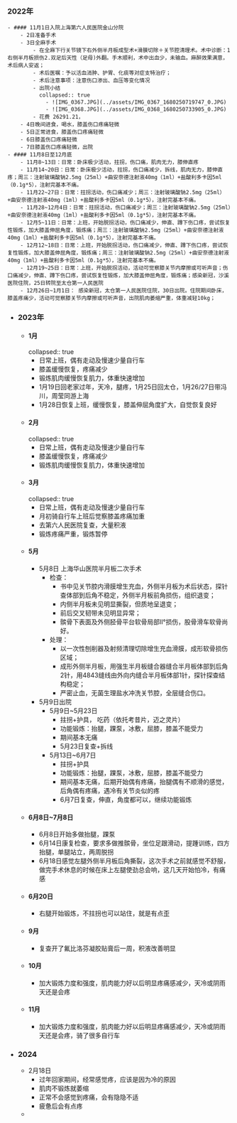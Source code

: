 ### 2022年
	- #### 11月1日入院上海第六人民医院金山分院
		- 2日准备手术
		- 3日全麻手术
			- 在全麻下行关节镜下右外侧半月板成型术+滑膜切除＋关节腔清理术。术中诊断：1右侧半月板损伤2.双足后天性（足母)外翻。手木顺利，术中出血少，未输血。麻醉效果满意，术后病人安返；
			- 术后医嘱：予以活血消肿、护胃、化痰等对症支特治疗；
			- 术后注意事项：注意伤口渗出、血压等变化情况
			- 出院小结
			  collapsed:: true
				- ![IMG_0367.JPG](../assets/IMG_0367_1680250719747_0.JPG)
				- ![IMG_0368.JPG](../assets/IMG_0368_1680250733905_0.JPG)
			- 花费 26291.21，
		- 4日晚间进食，喝水，膝盖伤口疼痛轻微
		- 5日正常进食，膝盖伤口疼痛轻微
		- 6日膝盖伤口疼痛轻微
		- 7日膝盖伤口疼痛轻微，出院
	- #### 11月8日至12月底
		- 11月8~13日：日常：卧床极少活动，拄拐，伤口痛，肌肉无力，膝伸直疼
		- 11月14~20日：日常：卧床极少活动，拄拐，伤口痛减少，拆线，肌肉无力，膝伸直疼；周三：注射玻璃酸钠2.5mg（25ml）+曲安奈德注射液40mg（1ml）+盐酸利多卡因5ml（0.1g*5），注射完基本不痛。
		- 11月22~27日：日常：拄拐活动，伤口痛减少；周三：注射玻璃酸钠2.5mg（25ml）+曲安奈德注射液40mg（1ml）+盐酸利多卡因5ml（0.1g*5），注射完基本不痛。
		- 11月28~12月4日：日常：拄拐活动，伤口痛减少；周三：注射玻璃酸钠2.5mg（25ml）+曲安奈德注射液40mg（1ml）+盐酸利多卡因5ml（0.1g*5），注射完基本不痛。
		- 12月5~11日：日常：上班，开始脱拐活动，伤口痛减少，伸直、蹲下伤口疼，尝试恢复性锻炼，加大膝盖伸屈角度，锻炼痛；周三：注射玻璃酸钠2.5mg（25ml）+曲安奈德注射液40mg（1ml）+盐酸利多卡因5ml（0.1g*5），注射完基本不痛。
		- 12月12~18日：日常：上班，开始脱拐活动，伤口痛减少，伸直、蹲下伤口疼，尝试恢复性锻炼，加大膝盖伸屈角度，锻炼痛；周三：注射玻璃酸钠2.5mg（25ml）+曲安奈德注射液40mg（1ml）+盐酸利多卡因5ml（0.1g*5），注射完基本不痛。
		- 12月19~25日：日常：上班，开始脱拐活动，活动可觉察膝关节内摩擦或可听声音；伤口痛减少，伸直、蹲下伤口疼，尝试恢复性锻炼，加大膝盖伸屈角度，锻炼痛；感染新冠，沙溪医院住院，25日转院至太仓第一人民医院
		- 12月26日~1月1日： 感染新冠，太仓第一人民医院住院，30日出院。住院期间卧床，膝盖疼痛少，活动可觉察膝关节内摩擦或可听声音，出院肌肉萎缩严重，体重减轻10kg；
- ### 2023年
	- #### 1月
	  collapsed:: true
		- 日常上班，偶有走动及慢速少量自行车
		- 膝盖缓慢恢复，疼痛减少
		- 锻炼肌肉缓慢恢复肌力，体重快速增加
		- 1月19日回老家过年，天冷，腿疼，1月25日回太仓，1月26/27日带冯川，周莹同游上海
		- 1月28日恢复上班，缓慢恢复，膝盖伸屈角度扩大，自觉恢复良好
	- #### 2月
	  collapsed:: true
		- 日常上班，偶有走动及慢速少量自行车
		- 膝盖缓慢恢复，疼痛减少
		- 锻炼肌肉缓慢恢复肌力，体重快速增加
	- #### 3月
	  collapsed:: true
		- 日常上班，偶有走动及慢速少量自行车
		- 月初骑自行车上班后觉察膝盖疼痛加重
		- 去第六人民医院复查，大量积液
		- 锻炼疼痛严重，锻炼暂停
	- #### 5月
		- 5月8日 上海华山医院半月板二次手术
			- 检查：
				- 书中见关节腔内滑膜增生充血，外侧半月板为术后状态，探针查体部到后角不稳定，外侧半月板前角损伤，组织退变；
				- 内侧半月板未见明显撕裂，但质地呈退变；
				- 前后交叉韧带未见明显异常；
				- 髌骨下表面及外侧胫骨平台软骨局部Ⅱ°损伤，股骨滑车软骨尚好。
			- 处理：
				- 以一次性刨削器及射频清理切除增生充血滑膜，成形软骨损伤区域；
				- 成形外侧半月板，用强生半月板缝合器缝合半月板体部到后角2针，用4843缝线由外向内缝合半月板体部1针，探针探查结构稳定；
				- 严密止血，无菌生理盐水冲洗关节腔，全层缝合伤口。
		- 5月9日出院
			- 5月9日~5月23日
				- 拄拐+护具， 吃药（依托考昔片，迈之灵片）
				- 功能锻炼：抬腿，踝泵，冰敷，屈膝，膝盖不能受力
				- 期间基本无痛
				- 5月23日复查+拆线
			- 5月13日~6月7日
				- 拄拐+护具
				- 功能锻炼：抬腿，踝泵，冰敷，屈膝，膝盖不能受力
				- 期间基本无痛，后期开始偶有疼痛，抬腿偶有不顺滑的感觉，后角偶有疼痛，遇冷有关节炎似的疼
				- 6月7日复查，伸直，角度都可以，继续功能锻炼
	- #### 6月8日~7月8日
		- 6月8日开始多做抬腿，踝泵
		- 6月14日康复检查，要求多做推髌骨，坐位足跟滑动，提踵训练，四方抬腿，单腿站立，两周脱拐
		- 6月18日感觉左腿外侧半月板后角撕裂，这次手术之前就感觉不舒服，做完手术休息的时候在床上左腿使劲总会响，这几天开始怕冷，有痛感
	- #### 6月20日
		- 右腿开始锻炼，不拄拐也可以站住，就是有点歪
	- #### 9月
		- 复查开了氟比洛芬凝胶贴膏后一周，积液改善明显
	- #### 10月
		- 加大锻炼力度和强度，肌肉能力好以后明显疼痛感减少，天冷或阴雨天还是会疼
	- #### 11月
		- 加大锻炼力度和强度，肌肉能力好以后明显疼痛感减少，天冷或阴雨天还是会疼，骑了很多自行车
- ### 2024
	- 2月18日
		- 过年回家期间，经常感觉疼，应该是因为冷的原因
		- 肌肉不锻炼就萎缩
		- 正常不会感觉到疼痛，会有隐隐不适
		- 疲惫后会有点疼
	-